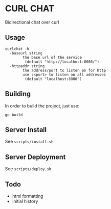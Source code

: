 
CURL CHAT
=========

Bidirectional chat over curl

## Usage

```shell
curlchat -h
  -baseurl string
        the base url of the service
         (default "http://localhost:8080/")
  -httpaddr string
        the address/port to listen on for http
        use :<port> to listen on all addresses
         (default "localhost:8080")
```

## Building

In order to build the project, just use:
```shell
go build
```

## Server Install

See `scripts/install.sh`

## Server Deployment

See `scripts/deploy.sh`

## Todo

* html formatting
* initial history
